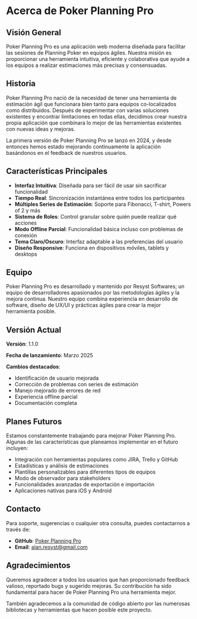 # Acerca de Poker Planning Pro

## Visión General

Poker Planning Pro es una aplicación web moderna diseñada para facilitar las sesiones de Planning Poker en equipos ágiles. Nuestra misión es proporcionar una herramienta intuitiva, eficiente y colaborativa que ayude a los equipos a realizar estimaciones más precisas y consensuadas.

## Historia

Poker Planning Pro nació de la necesidad de tener una herramienta de estimación ágil que funcionara bien tanto para equipos co-localizados como distribuidos. Después de experimentar con varias soluciones existentes y encontrar limitaciones en todas ellas, decidimos crear nuestra propia aplicación que combinara lo mejor de las herramientas existentes con nuevas ideas y mejoras.

La primera versión de Poker Planning Pro se lanzó en 2024, y desde entonces hemos estado mejorando continuamente la aplicación basándonos en el feedback de nuestros usuarios.

## Características Principales

- **Interfaz Intuitiva**: Diseñada para ser fácil de usar sin sacrificar funcionalidad
- **Tiempo Real**: Sincronización instantánea entre todos los participantes
- **Múltiples Series de Estimación**: Soporte para Fibonacci, T-shirt, Powers of 2 y más
- **Sistema de Roles**: Control granular sobre quién puede realizar qué acciones
- **Modo Offline Parcial**: Funcionalidad básica incluso con problemas de conexión
- **Tema Claro/Oscuro**: Interfaz adaptable a las preferencias del usuario
- **Diseño Responsive**: Funciona en dispositivos móviles, tablets y desktops


## Equipo

Poker Planning Pro es desarrollado y mantenido por Resyst Softwares; un equipo de desarrolladores apasionados por las metodologías ágiles y la mejora continua. Nuestro equipo combina experiencia en desarrollo de software, diseño de UX/UI y prácticas ágiles para crear la mejor herramienta posible.

## Versión Actual

**Versión**: 1.1.0

**Fecha de lanzamiento**: Marzo 2025

**Cambios destacados**:
- Identificación de usuario mejorada
- Corrección de problemas con series de estimación
- Manejo mejorado de errores de red
- Experiencia offline parcial
- Documentación completa

## Planes Futuros

Estamos constantemente trabajando para mejorar Poker Planning Pro. Algunas de las características que planeamos implementar en el futuro incluyen:

- Integración con herramientas populares como JIRA, Trello y GitHub
- Estadísticas y análisis de estimaciones
- Plantillas personalizables para diferentes tipos de equipos
- Modo de observador para stakeholders
- Funcionalidades avanzadas de exportación e importación
- Aplicaciones nativas para iOS y Android

## Contacto

Para soporte, sugerencias o cualquier otra consulta, puedes contactarnos a través de:

- **GitHub**: [Poker Planning Pro](https://github.com/ProDrifterDK/poker-planning)
- **Email**: alan.resyst@gmail.com

## Agradecimientos

Queremos agradecer a todos los usuarios que han proporcionado feedback valioso, reportado bugs y sugerido mejoras. Su contribución ha sido fundamental para hacer de Poker Planning Pro una herramienta mejor.

También agradecemos a la comunidad de código abierto por las numerosas bibliotecas y herramientas que hacen posible este proyecto.